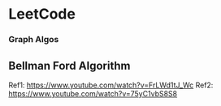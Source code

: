 # LeetCode
### Graph Algos
## Bellman Ford Algorithm<br/>
Ref1: https://www.youtube.com/watch?v=FrLWd1tJ_Wc
Ref2: https://www.youtube.com/watch?v=75yC1vbS8S8
